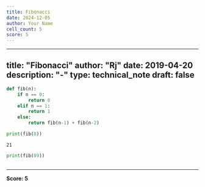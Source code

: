```yaml
---
title: Fibonacci
date: 2024-12-05
author: Your Name
cell_count: 5
score: 5
---
```


---
title: "Fibonacci"
author: "Rj"
date: 2019-04-20
description: "-"
type: technical_note
draft: false
---

```python
def fib(n):
    if n == 0:
        return 0
    elif n == 1:
        return 1
    else:
        return fib(n-1) + fib(n-2)
```


```python
print(fib(8))
```

    21



```python
print(fib(89))
```


```python

```


---
**Score: 5**
